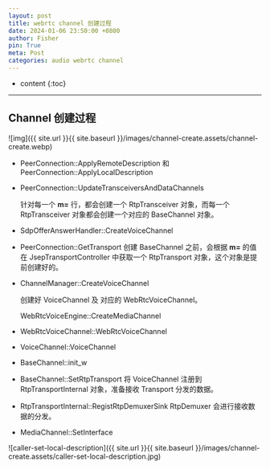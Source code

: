 ```yaml
---
layout: post
title: webrtc channel 创建过程
date: 2024-01-06 23:50:00 +0800
author: Fisher
pin: True
meta: Post
categories: audio webrtc channel
---
```



* content
{:toc}

---


## Channel 创建过程



![img]({{ site.url }}{{ site.baseurl }}/images/channel-create.assets/channel-create.webp)



- PeerConnection::ApplyRemoteDescription 和 PeerConnection::ApplyLocalDescription 

- PeerConnection::UpdateTransceiversAndDataChannels 

  针对每一个 **m=** 行，都会创建一个 RtpTransceiver 对象，而每一个 RtpTransceiver 对象都会创建一个对应的 BaseChannel 对象。

- SdpOfferAnswerHandler::CreateVoiceChannel

- PeerConnection::GetTransport
  创建 BaseChannel 之前，会根据 **m=** 的值在 JsepTransportController 中获取一个 RtpTransport 对象，这个对象是提前创建好的。

- ChannelManager::CreateVoiceChannel

  创建好 VoiceChannel 及 对应的 WebRtcVoiceChannel。

  WebRtcVoiceEngine::CreateMediaChannel

- WebRtcVoiceChannel::WebRtcVoiceChannel

- VoiceChannel::VoiceChannel

- BaseChannel::init_w

- BaseChannel::SetRtpTransport
  将 VoiceChannel 注册到 RtpTransportInternal 对象，准备接收 Transport 分发的数据。

- RtpTransportInternal::RegistRtpDemuxerSink
  RtpDemuxer 会进行接收数据的分发。

- MediaChannel::SetInterface




![caller-set-local-description]({{ site.url }}{{ site.baseurl }}/images/channel-create.assets/caller-set-local-description.jpg)